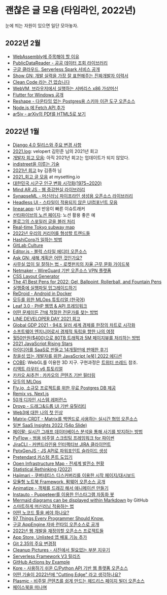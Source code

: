 # 괜찮은 글 모음 (타임라인, 2022년)

눈에 띄는 자원이 있으면 일단 모아놓자.

## 2022년 2월

* [WebAssembly에 주목해야 할 이유](https://news.hada.io/topic?id=5914)
* [PublicDataReader - 공공 데이터 조회 라이브러리](https://news.hada.io/topic?id=5913)
* [구글 클라우드, Serverless Spark 서비스 공개](https://news.hada.io/topic?id=5910)
* [Show GN: 개발 실력을 가장 잘 표현해주는 진짜개발자 이력서](https://news.hada.io/topic?id=5904)
* [Clean Code 라는 건 없습니다](https://news.hada.io/topic?id=5881)
* [WebVM, 브라우저에서 실행하는 서버리스 x86 가상머신](https://news.hada.io/topic?id=5893)
* [Flutter for Windows 공개](https://news.hada.io/topic?id=5901)
* [Reshape - 다운타임 없는 Postgres용 스키마 이관 도구 오픈소스](https://news.hada.io/topic?id=5892)
* [Node.js 에 Fetch API 추가](https://news.hada.io/topic?id=5872)
* [ar5iv - arXiv의 PDf를 HTML5로 보기](https://news.hada.io/topic?id=5874)

## 2022년 1월

* [Django 4.0 릴리스와 주요 변경 사항](https://www.44bits.io/ko/post/django-4-0-release-note-summary)
* [2021.log](https://velog.io/@velopert/2021.log): velopert 김민준 님의 2021년 회고
* [개발자 회고 모음](https://github.com/oaksong/developers-retrospective): 아직 2021년 회고는 업데이트가 되지 않았다.
* [indistreet을 이루는 기술](https://slides.com/rotoshine/indistreet-tech-stack/)
* [2021년 회고](https://www.wisewiredbooks.com/blog/posts/2021년-회고/) by 김종하 님
* [2021_회고 글 모음](https://mysetting.io/posts/tag/2021_회고) at mysetting.io
* [대한민국 시군구 인구 변화 시각화(1975~2020)](https://vw-lab.tistory.com/100)
* [Mind AR JS - 웹 증강현실 라이브러리](https://news.hada.io/topic?id=5664)
* [SynapseML - 머신러닝 파이프라인 생성용 오픈소스 라이브러리](https://news.hada.io/topic?id=5662)
* [Headless UI - 스타일이 적용되지 않은 UI컴포넌트 모음](https://news.hada.io/topic?id=5660)
* [linear.app](https://linear.app): UI 반응이 빠른 이슈트래커
* [산타파이브의 노션 페이지](https://santafive.notion.site/3834450147f8438ba23daa934d7495a9): 노션 활용 좋은 예
* [블로그의 스포일러 글을 블러 처리](https://mj-trpg.tistory.com/33)
* [Real-time Tokyo subway map](https://minitokyo3d.com/)
* [2022년 우리의 커리어를 형성할 트렌드들](https://news.hada.io/topic?id=5672)
* [HashiCorp가 일하는 방법](https://news.hada.io/topic?id=5668)
* [GitLab Culture](https://about.gitlab.com/company/culture/)
* [Editor.js - 블럭 스타일 에디터 오픈소스](https://news.hada.io/topic?id=5667)
* [Ask GN: 새해 계획은 어떤 것인가요?](https://news.hada.io/topic?id=5666)
* [사무실 없이 일 잘하는 법 - 로켓펀치의 자율 근무 문화 가이드북](https://news.hada.io/topic?id=5705)
* [Netmaker - WireGuard 기반 오픈소스 VPN 플랫폼](https://news.hada.io/topic?id=5701)
* [CSS Layout Generator](https://news.hada.io/topic?id=5702)
* [The 41 Best Pens for 2022: Gel, Ballpoint, Rollerball, and Fountain Pens](https://www.jetpens.com/blog/The-41-Best-Pens-for-2022-Gel-Ballpoint-Rollerball-and-Fountain-Pens/pt/974)
* [실행중에 실행파일 업그레이드하기](https://news.hada.io/topic?id=5699)
* [ReDroid - Android in Docker](https://news.hada.io/topic?id=5694)
* [모두를 위한 MLOps 튜토리얼 (한국어)](https://news.hada.io/topic?id=5675)
* [Leaf 3.0 - PHP 웹앱 & API 프레임워크](https://news.hada.io/topic?id=5698)
* [어떤 문제이든 간에 적절한 전문가를 찾는 방법](https://news.hada.io/topic?id=5685)
* [LINE DEVELOPER DAY 2021 회고](https://news.hada.io/topic?id=5692)
* [Global GDP 2021 - 94조 달러 세계 경제를 한장의 차트로 시각화](https://news.hada.io/topic?id=5677)
* [소프트웨어 엔지니어로서 경제적 독립을 향한 나의 여정](https://news.hada.io/topic?id=5719)
* [월50만원($400)으로 80TB 트래픽과 5M 페이지뷰를 처리하는 방법](https://news.hada.io/topic?id=5717)
* [2021 JavaScript Rising Stars](https://news.hada.io/topic?id=5716)
* [아이디어를 SaaS로 만들고 14개월만에 판매한 후기](https://news.hada.io/topic?id=5715)
* [참을성 없는 개발자를 위한 JavaScript [e북] 2022 에디션](https://news.hada.io/topic?id=5718)
* [COBE](https://github.com/shuding/cobe): WebGL를 이용한 3D 지구. 구현과정은 [트위터 쓰레드](https://twitter.com/shuding_/status/1475916082875666441) 참조.
* [리액트 라우터 v6 튜토리얼](https://velog.io/@velopert/react-router-v6-tutorial)
* [카카오 AI추천 : 카카오의 콘텐츠 기반 필터링](https://tech.kakao.com/2021/12/27/content-based-filtering-in-kakao/)
* [모두의 MLOps](https://mlops-for-all.github.io/)
* [Fly.io, 소규모 프로젝트를 위한 무료 Postgres DB 제공](https://news.hada.io/topic?id=5803)
* [Remix vs. Next.js](https://news.hada.io/topic?id=5802)
* [50개 디자인 시스템 레퍼런스](https://news.hada.io/topic?id=5791)
* [Drovp - 드래그&드롭 UI 기반 유틸리티](https://news.hada.io/topic?id=5795)
* [Web3에 대한 나의 첫 인상](https://news.hada.io/topic?id=5771)
* [Matrix-CRDT - Matrix를 백엔드로 사용하는 실시간 협업 오픈소스](https://news.hada.io/topic?id=5780)
* [일본 SaaS Insights 2022 (54p Slide)](https://docsend.com/view/ttm4fzuh2d9saixj)
* [페이팔: 실시간 그래프 데이터베이스 분석을 통해 사기를 방지하는 방법](https://news.hada.io/topic?id=5782)
* [PyFlow - 범용 비주얼 스크립팅 프레임워크 for 파이썬](https://news.hada.io/topic?id=5777)
* [JiraCLI - 커맨드라인용 인터랙티브 JIRA 클라이언트](https://news.hada.io/topic?id=5775)
* [PptxGenJS - JS API로 파워포인트 슬라이드 생성](https://news.hada.io/topic?id=5778)
* [Pretendard 커스텀 폰트 도입기](https://news.hada.io/topic?id=5764)
* [Open Infrastructure Map - 전세계 발전소 현황](https://news.hada.io/topic?id=5760)
* [Statistical Rethinking (2022)](https://news.hada.io/topic?id=5761)
* [Hajimari - 쿠버네티스 디스커버리를 이용한 시작 페이지/대시보드](https://news.hada.io/topic?id=5806)
* [모듈형 노트북 Framework, 펌웨어 오픈소스 공개](https://news.hada.io/topic?id=5805)
* [Animatize - 객체를 드래깅 해서 애니메이션 만들기](https://animatize.com/)
* [Instauto - Puppeteer를 이용한 인스타그램 자동화 봇](https://news.hada.io/topic?id=5759)
* [Mermaid diagrams can be displayed within Markdown](https://github.com/github/roadmap/issues/372) by GitHub
* [스마트하게 머신러닝 적용하는 법](https://news.hada.io/topic?id=5779)
* [어떤 노코드 툴을 써야 하나요?](https://yozm.wishket.com/magazine/detail/1291/)
* [97 Things Every Programmer Should Know.](https://faun.pub/97-things-every-programmer-should-know-da1ceae9b8d0)
* [구글 AppEngine 자바 런타임 오픈소스로 공개](https://news.hada.io/topic?id=5855)
* [2022년 웹 개발을 재정의할 오픈소스 프로젝트들](https://news.hada.io/topic?id=5859)
* [App Store, Unlisted 앱 배포 기능 추가](https://news.hada.io/topic?id=5857)
* [Git 2.35의 주요 변경점](https://news.hada.io/topic?id=5856)
* [Cleanup Pictures - 사진에서 필요없는 부분 지우기](https://news.hada.io/topic?id=5843)
* [Serverless Framework V3 릴리즈](https://news.hada.io/topic?id=5851)
* [GitHub Actions by Example](https://news.hada.io/topic?id=5829)
* [Kore - 사용하기 쉬운 C/Python API 기반 웹 플랫폼 오픈소스](https://news.hada.io/topic?id=5842)
* [어떤 기술이 2022년에 "Cutting Edge" 라고 생각하나요?](https://news.hada.io/topic?id=5831)
* [Plasmic - 비주얼 콘텐츠를 쉽게 만드는 헤드리스 페이지 빌더 오픈소스](https://news.hada.io/topic?id=5835)
* [페이스북을 떠나며](https://news.hada.io/topic?id=5810)

